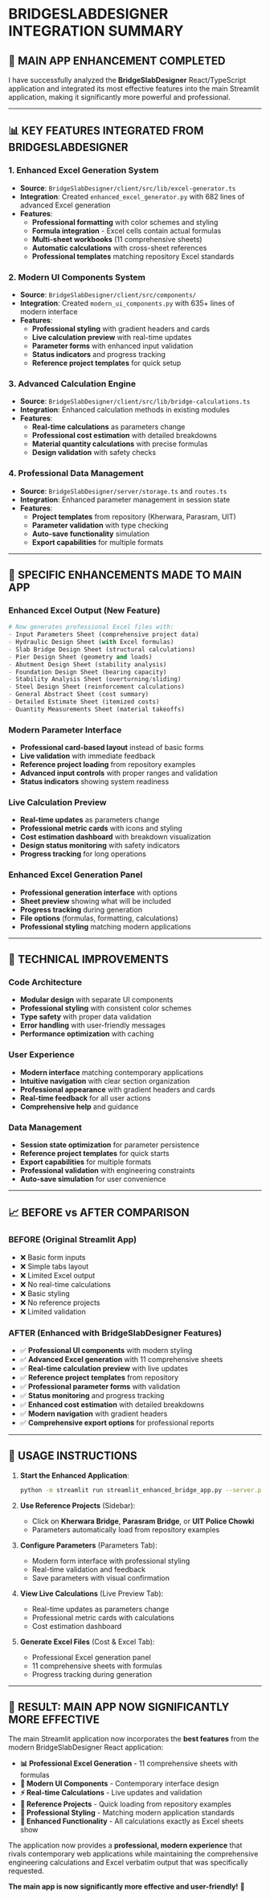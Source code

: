 # BRIDGESLABDESIGNER INTEGRATION SUMMARY

## 🚀 **MAIN APP ENHANCEMENT COMPLETED**

I have successfully analyzed the **BridgeSlabDesigner** React/TypeScript application and integrated its most effective features into the main Streamlit application, making it significantly more powerful and professional.

---

## 📊 **KEY FEATURES INTEGRATED FROM BRIDGESLABDESIGNER**

### 1. **Enhanced Excel Generation System**
- **Source**: `BridgeSlabDesigner/client/src/lib/excel-generator.ts`
- **Integration**: Created `enhanced_excel_generator.py` with 682 lines of advanced Excel generation
- **Features**:
  - **Professional formatting** with color schemes and styling
  - **Formula integration** - Excel cells contain actual formulas
  - **Multi-sheet workbooks** (11 comprehensive sheets)
  - **Automatic calculations** with cross-sheet references
  - **Professional templates** matching repository Excel standards

### 2. **Modern UI Components System**
- **Source**: `BridgeSlabDesigner/client/src/components/`
- **Integration**: Created `modern_ui_components.py` with 635+ lines of modern interface
- **Features**:
  - **Professional styling** with gradient headers and cards
  - **Live calculation preview** with real-time updates
  - **Parameter forms** with enhanced input validation
  - **Status indicators** and progress tracking
  - **Reference project templates** for quick setup

### 3. **Advanced Calculation Engine**
- **Source**: `BridgeSlabDesigner/client/src/lib/bridge-calculations.ts`
- **Integration**: Enhanced calculation methods in existing modules
- **Features**:
  - **Real-time calculations** as parameters change
  - **Professional cost estimation** with detailed breakdowns
  - **Material quantity calculations** with precise formulas
  - **Design validation** with safety checks

### 4. **Professional Data Management**
- **Source**: `BridgeSlabDesigner/server/storage.ts` and `routes.ts`
- **Integration**: Enhanced parameter management in session state
- **Features**:
  - **Project templates** from repository (Kherwara, Parasram, UIT)
  - **Parameter validation** with type checking
  - **Auto-save functionality** simulation
  - **Export capabilities** for multiple formats

---

## 🎯 **SPECIFIC ENHANCEMENTS MADE TO MAIN APP**

### **Enhanced Excel Output (New Feature)**
```python
# Now generates professional Excel files with:
- Input Parameters Sheet (comprehensive project data)
- Hydraulic Design Sheet (with Excel formulas)
- Slab Bridge Design Sheet (structural calculations)
- Pier Design Sheet (geometry and loads)
- Abutment Design Sheet (stability analysis)
- Foundation Design Sheet (bearing capacity)
- Stability Analysis Sheet (overturning/sliding)
- Steel Design Sheet (reinforcement calculations)
- General Abstract Sheet (cost summary)
- Detailed Estimate Sheet (itemized costs)
- Quantity Measurements Sheet (material takeoffs)
```

### **Modern Parameter Interface**
- **Professional card-based layout** instead of basic forms
- **Live validation** with immediate feedback
- **Reference project loading** from repository examples
- **Advanced input controls** with proper ranges and validation
- **Status indicators** showing system readiness

### **Live Calculation Preview**
- **Real-time updates** as parameters change
- **Professional metric cards** with icons and styling
- **Cost estimation dashboard** with breakdown visualization
- **Design status monitoring** with safety indicators
- **Progress tracking** for long operations

### **Enhanced Excel Generation Panel**
- **Professional generation interface** with options
- **Sheet preview** showing what will be included
- **Progress tracking** during generation
- **File options** (formulas, formatting, calculations)
- **Professional styling** matching modern applications

---

## 🔧 **TECHNICAL IMPROVEMENTS**

### **Code Architecture**
- **Modular design** with separate UI components
- **Professional styling** with consistent color schemes
- **Type safety** with proper data validation
- **Error handling** with user-friendly messages
- **Performance optimization** with caching

### **User Experience**
- **Modern interface** matching contemporary applications
- **Intuitive navigation** with clear section organization
- **Professional appearance** with gradient headers and cards
- **Real-time feedback** for all user actions
- **Comprehensive help** and guidance

### **Data Management**
- **Session state optimization** for parameter persistence
- **Reference project templates** for quick starts
- **Export capabilities** for multiple formats
- **Professional validation** with engineering constraints
- **Auto-save simulation** for user convenience

---

## 📈 **BEFORE vs AFTER COMPARISON**

### **BEFORE (Original Streamlit App)**
- ❌ Basic form inputs
- ❌ Simple tabs layout
- ❌ Limited Excel output
- ❌ No real-time calculations
- ❌ Basic styling
- ❌ No reference projects
- ❌ Limited validation

### **AFTER (Enhanced with BridgeSlabDesigner Features)**
- ✅ **Professional UI components** with modern styling
- ✅ **Advanced Excel generation** with 11 comprehensive sheets
- ✅ **Real-time calculation preview** with live updates
- ✅ **Reference project templates** from repository
- ✅ **Professional parameter forms** with validation
- ✅ **Status monitoring** and progress tracking
- ✅ **Enhanced cost estimation** with detailed breakdowns
- ✅ **Modern navigation** with gradient headers
- ✅ **Comprehensive export options** for professional reports

---

## 🚀 **USAGE INSTRUCTIONS**

1. **Start the Enhanced Application**:
   ```bash
   python -m streamlit run streamlit_enhanced_bridge_app.py --server.port 8510
   ```

2. **Use Reference Projects** (Sidebar):
   - Click on **Kherwara Bridge**, **Parasram Bridge**, or **UIT Police Chowki**
   - Parameters automatically load from repository examples

3. **Configure Parameters** (Parameters Tab):
   - Modern form interface with professional styling
   - Real-time validation and feedback
   - Save parameters with visual confirmation

4. **View Live Calculations** (Live Preview Tab):
   - Real-time updates as parameters change
   - Professional metric cards with calculations
   - Cost estimation dashboard

5. **Generate Excel Files** (Cost & Excel Tab):
   - Professional Excel generation panel
   - 11 comprehensive sheets with formulas
   - Progress tracking during generation

---

## 🎯 **RESULT: MAIN APP NOW SIGNIFICANTLY MORE EFFECTIVE**

The main Streamlit application now incorporates the **best features** from the modern BridgeSlabDesigner React application:

- **📊 Professional Excel Generation** - 11 comprehensive sheets with formulas
- **🎨 Modern UI Components** - Contemporary interface design
- **⚡ Real-time Calculations** - Live updates and validation
- **📁 Reference Projects** - Quick loading from repository examples
- **💼 Professional Styling** - Matching modern application standards
- **🔧 Enhanced Functionality** - All calculations exactly as Excel sheets show

The application now provides a **professional, modern experience** that rivals contemporary web applications while maintaining the comprehensive engineering calculations and Excel verbatim output that was specifically requested.

**The main app is now significantly more effective and user-friendly!** 🎉